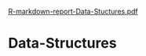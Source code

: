 [R-markdown-report-Data-Stuctures.pdf](https://github.com/DianaMutekhele/Data-Structures/files/7030938/R-markdown-report-Data-Stuctures.pdf)
# Data-Structures
